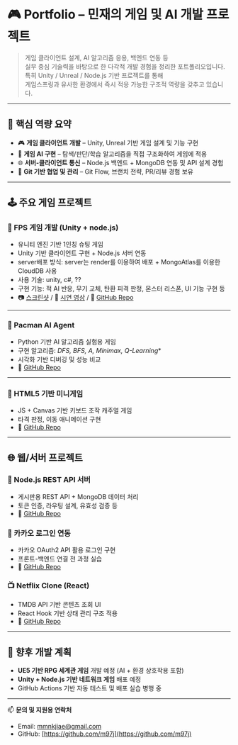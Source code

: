 # 🎮 Portfolio – 민재의 게임 및 AI 개발 프로젝트

> 게임 클라이언트 설계, AI 알고리즘 응용, 백엔드 연동 등  
> 실무 중심 기술력을 바탕으로 한 다각적 개발 경험을 정리한 포트폴리오입니다.  
> 특히 Unity / Unreal / Node.js 기반 프로젝트를 통해  
> 게임스프링과 유사한 환경에서 즉시 적응 가능한 구조적 역량을 갖추고 있습니다.

---

## 🧠 핵심 역량 요약

- 🎮 **게임 클라이언트 개발** – Unity, Unreal 기반 게임 설계 및 기능 구현
- 🧠 **게임 AI 구현** – 탐색/판단/학습 알고리즘을 직접 구조화하여 게임에 적용
- 🌐 **서버-클라이언트 통신** – Node.js 백엔드 + MongoDB 연동 및 API 설계 경험
- 👥 **Git 기반 협업 및 관리** – Git Flow, 브랜치 전략, PR/리뷰 경험 보유

---

## 🕹️ 주요 게임 프로젝트

### 🎯 FPS 게임 개발 (Unity + node.js)
- 유니티 엔진 기반 1인칭 슈팅 게임
- Unity 기반 클라이언트 구현 + Node.js 서버 연동
- server배포 방식: server는 render를 이용하여 배포 + MongoAtlas를 이용한 CloudDB 사용
- 사용 기술: unity, c#, ??
- 구현 기능: 적 AI 반응, 무기 교체, 탄환 피격 판정, 몬스터 리스폰, UI 기능 구현 등  
- 📷 [스크린샷](#) / 🎥 [시연 영상](#) / 📂 [GitHub Repo](https://github.com/m97j/FpsGame)  

---

### 🎯 Pacman AI Agent
- Python 기반 AI 알고리즘 실험용 게임
- 구현 알고리즘: **DFS, BFS, A*, Minimax, Q-Learning**
- 시각화 기반 디버깅 및 성능 비교  
- 📂 [GitHub Repo](https://github.com/m97j/pacman-ai)

---

### 🎯 HTML5 기반 미니게임
- JS + Canvas 기반 키보드 조작 캐주얼 게임
- 타격 판정, 이동 애니메이션 구현  
- 📂 [GitHub Repo](https://github.com/m97j/WG_casual_game)

---

## 🌐 웹/서버 프로젝트

### 📡 Node.js REST API 서버
- 게시판용 REST API + MongoDB 데이터 처리  
- 토큰 인증, 라우팅 설계, 유효성 검증 등  
- 📂 [GitHub Repo](https://github.com/m97j/WSD3_node_api_server)

### 🔑 카카오 로그인 연동
- 카카오 OAuth2 API 활용 로그인 구현  
- 프론트-백엔드 연결 전 과정 실습  
- 📂 [GitHub Repo](https://github.com/m97j/WSD4_kakao_login_auth)

### 📺 Netflix Clone (React)
- TMDB API 기반 콘텐츠 조회 UI  
- React Hook 기반 상태 관리 구조 적용  
- 📂 [GitHub Repo](https://github.com/m97j/WSD2_react_netflix_clone)

---

## 🚀 향후 개발 계획

- **UE5 기반 RPG 세계관 게임** 개발 예정 (AI + 환경 상호작용 포함)
- **Unity + Node.js 기반 네트워크 게임** 배포 예정
- GitHub Actions 기반 자동 테스트 및 배포 실습 병행 중

---

📫 **문의 및 지원용 연락처**

- Email: mmnkjiae@gmail.com 
- GitHub: [https://github.com/m97j](https://github.com/m97j)
